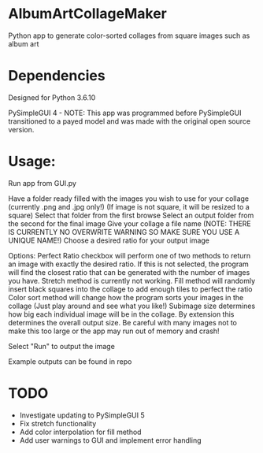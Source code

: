 # AlbumArtCollageMaker
Python app to generate color-sorted collages from square images such as album art

# Dependencies
Designed for Python 3.6.10

PySimpleGUI 4 - NOTE: This app was programmed before PySimpleGUI transitioned to a payed model and was made with the original open source version. 

# Usage:
Run app from GUI.py

Have a folder ready filled with the images you wish to use for your collage (currently .png and .jpg only!)
(If image is not square, it will be resized to a square)
Select that folder from the first browse
Select an output folder from the second for the final image
Give your collage a file name (NOTE: THERE IS CURRENTLY NO OVERWRITE WARNING SO MAKE SURE YOU USE A UNIQUE NAME!)
Choose a desired ratio for your output image

Options:
Perfect Ratio checkbox will perform one of two methods to return an image with exactly the desired ratio.
If this is not selected, the program will find the closest ratio that can be generated with the number of images you have.
Stretch method is currently not working.
Fill method will randomly insert black squares into the collage to add enough tiles to perfect the ratio
Color sort method will change how the program sorts your images in the collage (Just play around and see what you like!)
Subimage size determines how big each individual image will be in the collage. By extension this determines the overall output size. Be careful with many images not to make this too large or the app may run out of memory and crash!

Select "Run" to output the image

Example outputs can be found in repo

# TODO
- Investigate updating to PySimpleGUI 5
- Fix stretch functionality
- Add color interpolation for fill method
- Add user warnings to GUI and implement error handling
